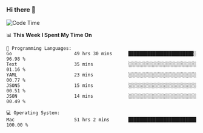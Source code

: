 ### Hi there 👋

<!--
**CrazyCollin/crazycollin** is a ✨ _special_ ✨ repository because its `README.md` (this file) appears on your GitHub profile.

Here are some ideas to get you started:

- 🔭 I’m currently working on ...
- 🌱 I’m currently learning ...
- 👯 I’m looking to collaborate on ...
- 🤔 I’m looking for help with ...
- 💬 Ask me about ...
- 📫 How to reach me: ...
- 😄 Pronouns: ...
- ⚡ Fun fact: ...
-->

<!--START_SECTION:waka-->
![Code Time](http://img.shields.io/badge/Code%20Time-4%2C275%20hrs%2036%20mins-blue)

📊 **This Week I Spent My Time On** 

```text
💬 Programming Languages: 
Go                       49 hrs 30 mins      ████████████████████████░   96.98 % 
Text                     35 mins             ░░░░░░░░░░░░░░░░░░░░░░░░░   01.16 % 
YAML                     23 mins             ░░░░░░░░░░░░░░░░░░░░░░░░░   00.77 % 
JSON5                    15 mins             ░░░░░░░░░░░░░░░░░░░░░░░░░   00.51 % 
JSON                     14 mins             ░░░░░░░░░░░░░░░░░░░░░░░░░   00.49 % 

💻 Operating System: 
Mac                      51 hrs 2 mins       █████████████████████████   100.00 % 
```


<!--END_SECTION:waka-->
